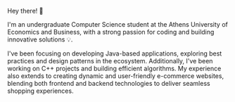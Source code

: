 Hey there! 👋

I'm an undergraduate Computer Science student at the Athens University of Economics and Business, with a strong passion for coding and building innovative solutions 💡.

I've been focusing on developing Java-based applications, exploring best practices and design patterns in the ecosystem. 
Additionally, I've been working on C++ projects and building efficient algorithms. My experience also extends to creating dynamic and user-friendly e-commerce websites,
blending both frontend and backend technologies to deliver seamless shopping experiences.

